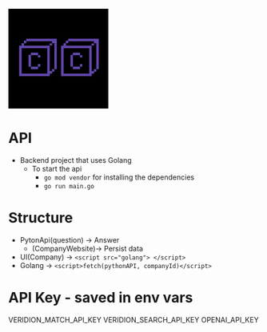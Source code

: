 ![](./miscellaneous/companycompasslogo.jpg)
# API
- Backend project that uses Golang
  - To start the api
    - ``go mod vendor`` for installing the dependencies
    - ``go run main.go`` 

# Structure
- PytonApi(question) -> Answer
  - (CompanyWebsite)-> Persist data
- UI(Company) -> ``<script src="golang"> </script>``
- Golang -> ``<script>fetch(pythonAPI, companyId)</script>``

# API Key - saved in env vars
VERIDION_MATCH_API_KEY
VERIDION_SEARCH_API_KEY
OPENAI_API_KEY